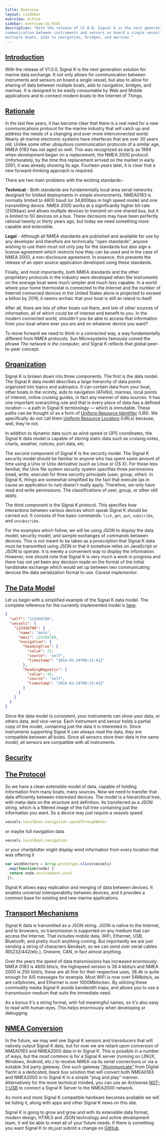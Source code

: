 ```yaml
---
title: Overview
layout: rsidebar
overview: active
sidebar: overview-sb.html
description: "With the release of V1.0.0, Signal K is the next generation solution for marine data exchange. It not only allows for
communication between instruments and sensors on board a single vessel, but also to allow for sharing of data between
multiple boats, aids to navigation, bridges, and marinas."
---
```


## [Introduction](#) <a id="introduction"></a>
With the release of V1.0.0, Signal K is the next generation solution for marine data exchange. It not only allows for
communication between instruments and sensors on board a single vessel, but also to allow for sharing of data between
multiple boats, aids to navigation, bridges, and marinas. It is designed to be easily consumable by Web and Mobile
applications and to connect modern boats to the Internet of Things.

## [Rationale](#) <a id="rationale"></a>
In the last few years, it has become clear that there is a real need for a new communications protocol for the marine 
industry that will catch up and address the needs of a changing and ever more interconnected world. Nearly all marine 
electronic systems have interfaces that are over 30 years old. Unlike some other ubiquitous communication protocols of 
a similar age, NMEA 0183 has not aged so well. This was recognized as early as 1994 when development began on a 
replacement, the NMEA 2000 protocol. Unfortunately, by the time this replacement arrived on the market in early 2001, 
it was already showing its age. Fourteen years later, it is clear that a new forward-thinking approach is required.

There are two main problems with the existing standards:-

**Technical** - Both standards are fundamentally local area serial networks designed for limited deployments in simple 
environments.  NMEA0183 is normally limited to 4800 baud (or 34,800bps in high speed mode) and one transmitting device. 
NMEA 2000 works at a significantly higher bit-rate (250kbps) and allows multiple devices to transmit on one shared bus, 
but it is limited to 50 devices on a bus. These decisions may have been perfectly rational twenty or thirty years ago, 
but today we need something more capable and extensible.

**Legal** - Although all NMEA standards are published and available for use by any developer and therefore are 
technically "open standards", anyone wishing to use them must not only pay for the standards but also sign a license 
agreement which restricts how they can be used and in the case of NMEA 2000, a non-disclosure agreement. In essence, 
this prevents the release of an open source application developed using these standards.

Finally, and most importantly, both NMEA standards and the other proprietary protocols in the industry were developed
when the instruments on the average boat were much simpler and much less capable. In a world where your home thermostat
is connected to the Internet and the number of Internet connected devices in the United States alone is projected to
exceed a billion by 2016, it seems archaic that your boat is still an island to itself.

After all, there are lots of other boats out there, and lots of other sources of information, all of which could be of 
interest and benefit to you. In the modern connected world, shouldn't you be able to access that information from your 
boat where ever you are and on whatever device you want?

To move forward we need to think in a connected way, a way fundamentally different from NMEA protocols. Sun Microsystems
famously coined the phrase _The network is the computer_, and Signal K reflects that global peer-to-peer concept.

## [Organization](#) <a id="organization"></a>
Signal K is broken down into three components. The first is the data model. The Signal K data model describes a large
hierarchy of data points organized into topics and subtopics. It can contain data from your boat, other boats in the
vicinity, aids to navigation (AToNs), marinas, local points of interest, online cruising guides, in fact any manner of
data sources. It has one important overarching rule and that is every piece of data has a defined location &mdash; a
path in Signal K terminology &mdash; which is immutable. These paths can be thought of as a form of [Uniform Resource
Identifier](http://en.wikipedia.org/wiki/Uniform_resource_identifier) (URI). We specifically do not call them [Uniform
Resource Locators](http://en.wikipedia.org/wiki/Uniform_resource_locator) (URLs) because, well, they're not.

In addition to dynamic data such as wind speed or GPS coordinates, the Signal K data model is capable of storing static
data such as cruising notes, charts, weather, notices, port data, etc.

The second component of Signal K is the security model. The Signal K security model should be familiar to anyone who has
spent some amount of time using a Unix or Unix derivative (such as Linux or OS X). For those less familiar, the Unix
file system security system specifies three permissions (read, write, execute) for three security principals (user,
group, other). In Signal K, things are somewhat simplified by the fact that execute (as in cause an application to run)
doesn't really apply. Therefore, we only have read and write permissions. The classifications of user, group, or other
still apply.

The third component is the Signal K protocol. This specifies how interactions between various devices which speak Signal
K should be carried out. It consists of five basic commands: `list`, `get`, `put`, `subscribe`, and `unsubscribe`.

For the examples which follow, we will be using JSON to display the data model, security model, and sample exchanges of
commands between devices. This is not meant to be taken as a proscription that Signal K data must be transmitted using
JSON or that it somehow relies on JavaScript or JSON to operate. It is merely a convenient way to display the
information. However, one should note that Signal K is very much a work in progress and there has not yet been any
decision made on the format of the initial handshake exchange which would set up between two communicating devices the
data serialization format to use.  _Caveat implementor_.

## [The Data Model](#) <a id="model"></a>
Let us begin with a simplified example of the Signal K data model. The complete reference for the currently implemented
model is [here](/specification/#schemas/signalk.json).

```json
{
  "self": "123456789",
  "vessels": {
    "123456789": {
      "name": "motu",
      "mmsi": 123456789,
      "navigation": {
        "headingTrue": {
          "value": 23,
          "source": "self",
          "timestamp": "2014-03-24T00:15:41Z"
        },
        "headingMagnetic": {
          "value": 43,
          "source": "self",
          "timestamp": "2014-03-24T00:15:41Z"
        }
      }
    }
  }
}
```

Since the data model is consistent, your instruments can show your data, or others data, and vice-versa. Each instrument
and sensor holds a partial copy of the model, containing just the data it is interested in. Since instruments supporting
Signal K can always read the data, they are compatible between all boats. Since all sensors store their data in the same
model, all sensors are compatible with all instruments.

## [Security](#) <a id="security"></a>

## [The Protocol](#) <a id="protocol"></a>
So we have a clean extensible model of data, capable of holding information from many boats, many sources. Now we need
to transfer that data efficiently between interested devices. The model is a hierarchical tree, with meta-data on the
structure and definition. Its transferred as a JSON string, which is a filtered image of the full tree containing just
the information you want. So a device may just require a vessels speed

```javascript
vessels.localBoat.navigation.speedThroughWater
```

or maybe full navigation data

```javascript
vessels.localBoat.navigation
```

or your chartplotter might display wind information from every location that was offering it

```javascript
var windVectors = Array.prototype.slice(vessels)
 .map(function(node) {
  return node.environment.wind
 });
```

Signal K allows easy replication and merging of data between devices. It enables universal interoperability between
devices, and it provides a common base for existing and new marine applications.

## [Transport Mechanisms](#) <a id="transport"></a>
Signal K data is transmitted as a JSON string. JSON is native to the Internet, and to browsers, so transmission is
supported on any medium that can access the Internet. That includes mobile data, WiFi, Ethernet, USB, Bluetooth, and
pretty much anything coming. But importantly we are just sending a string of characters &endash; so we can send over
serial cables (RS232/442/etc.), Onewire, CAN, in fact almost anything.

Over the years the speed of data transmissions has increased enormously.  NMEA 0183 is 4800 bits/s, the highspeed
version is 38.4 kbits/s and NMEA 2000 is 250 kbit/s, these are all fine for their respective uses, 38.4k is quite enough
for AIS messages for example. Most WiFi is now over 54Mbits/s, as are cellphones, and Ethernet is over 1000Mbits/sec. By
utilizing these commodity media Signal K avoids bandwidth traps, and allows you to use a transmission medium that suits
the immediate need.

As a bonus it's a string format, with full meaningful names, so it's also easy to read with human eyes. This helps
enormously when developing or debugging.

## [NMEA Conversion](#) <a id="nmea"></a>
In the future, we may well see Signal K sensors and transducers that will natively output Signal K data, but for now we 
are reliant upon conversion of NMEA0183 and NMEA2000 data in to Signal K. This is possible in a number of ways, but the most
common is for a Signal K server (running on LINUX, Windows, Android, etc.) to receive NMEA via its serial connections or
via a suitable 3rd party gateway. One such gateway ["iKommunicate"](http://ikommunicate.com) from Digital Yacht
is a dedicated, black box solution that will convert both NMEA0183 and NMEA2000 in to Signal K in a simple "plug and play"
manner. Alternatively for the more technical minded, you can use an Actisense [NGT-1-USB](http://actisense.com) to connect a Signal K 
Server to the NMEA2000 network.
 
As more and more Signal K compatible hardware becomes available we will be listing it, along with apps and other Signal K
news on this site.

Signal K is going to grow and grow and with its extensible data format, modern design, HTML5 and JSON technology and active
development team, it will be able to meet all of your future needs. If there is something you want Signal K to do,just submit 
a change on [GitHub](https://github.com/signalk).


